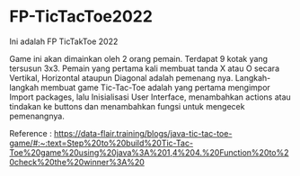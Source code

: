 # FP-TicTacToe2022
Ini adalah FP TicTakToe 2022

Game ini akan dimainkan oleh 2 orang pemain. Terdapat 9 kotak yang tersusun 3x3. 
Pemain yang pertama kali membuat tanda X atau O secara Vertikal, Horizontal ataupun 
Diagonal adalah pemenang nya.
Langkah-langkah membuat game Tic-Tac-Toe adalah yang pertama mengimpor Import packages, lalu 
Inisialisasi User Interface, menambahkan actions atau tindakan ke buttons dan menambahkan fungsi untuk mengecek pemenangnya.

Reference :
https://data-flair.training/blogs/java-tic-tac-toe-game/#:~:text=Step%20to%20build%20Tic-Tac-Toe%20game%20using%20java%3A%201,4%204.%20Function%20to%20check%20the%20winner%3A%20
